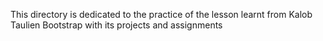 This directory is dedicated to the practice of the lesson learnt from Kalob Taulien Bootstrap with its projects and assignments
